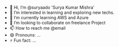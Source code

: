 - 👋 Hi, I’m @suryaado 'Surya Kumar Mishra'
- 👀 I’m interested in learning and exploring new techs.
- 🌱 I’m currently learning AWS and Azure
- 💞️ I’m looking to collaborate on freelance Project
- 📫 How to reach me @email
- 😄 Pronouns: ...
- ⚡ Fun fact: ...

<!---
suryaado/suryaado is a ✨ special ✨ repository because its `README.md` (this file) appears on your GitHub profile.
You can click the Preview link to take a look at your changes.
--->
